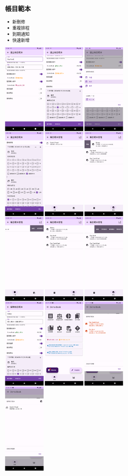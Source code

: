## 帳目範本

* 新刪修
* 重複排程
* 到期通知
* 快速新增

<img src="imgs/transaction-template-1.png" width="25%">
<img src="imgs/transaction-template-2.png" width="25%">
<img src="imgs/transaction-template-3.png" width="25%">
<img src="imgs/transaction-template-4.png" width="25%">
<img src="imgs/transaction-template-5.png" width="25%">
<img src="imgs/transaction-template-6.png" width="25%">
<img src="imgs/transaction-template-7.png" width="25%">
<img src="imgs/transaction-template-8.png" width="25%">
<img src="imgs/transaction-template-9.png" width="25%">
<img src="imgs/transaction-template-10.png" width="25%">
<img src="imgs/transaction-template-11.png" width="25%">
<img src="imgs/transaction-template-12.png" width="25%">
<img src="imgs/transaction-template-13.png" width="25%">